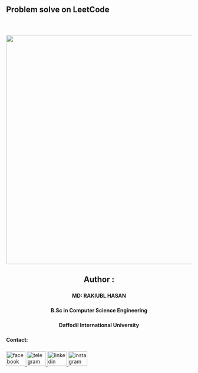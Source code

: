 <h2 align="left">Problem solve on LeetCode</h2>

###

<h1 align="left"></h1>

###

<br clear="both">

<img align="right" height="623" src="https://cdn.cdo.mit.edu/wp-content/uploads/sites/67/2021/01/0_zuhXdNAIUoxEem4-.png"  />

###

<br clear="both">

<h2 align="center">Author :</h2>

###

<h4 align="center">MD: RAKIUBL HASAN</h4>

###

<h4 align="center">B.Sc in Computer Science Engineering</h4>

###

<h4 align="center">Daffodil International University</h4>

###

<h4 align="left">Contact:</h4>

###

<div align="left">
  <a href="https://www.facebook.com/rakibul13631/" target="_blank">
    <img src="https://raw.githubusercontent.com/maurodesouza/profile-readme-generator/master/src/assets/icons/social/facebook/default.svg" width="52" height="40" alt="facebook logo"  />
  </a>
  <a href="https://t.me/+8801303698204" target="_blank">
    <img src="https://raw.githubusercontent.com/maurodesouza/profile-readme-generator/master/src/assets/icons/social/telegram/default.svg" width="52" height="40" alt="telegram logo"  />
  </a>
  <a href="https://www.linkedin.com/in/rakibul263/" target="_blank">
    <img src="https://raw.githubusercontent.com/maurodesouza/profile-readme-generator/master/src/assets/icons/social/linkedin/default.svg" width="52" height="40" alt="linkedin logo"  />
  </a>
  <a href="https://www.instagram.com/rakibul13631/" target="_blank">
    <img src="https://raw.githubusercontent.com/maurodesouza/profile-readme-generator/master/src/assets/icons/social/instagram/default.svg" width="52" height="40" alt="instagram logo"  />
  </a>
</div>

###
